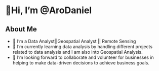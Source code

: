 
# 👋Hi, I’m @AroDaniel


## About Me
- 👀 I’m a Data Analyst||Geospatial Analyst || Remote Sensing 
- 🌱 I’m currently learning data analysis by handling different projects related to data analysis and I am also into Geospatial Analysis.
- 💞️ I’m looking forward to collaborate and volunteer for businesses in helping to make data-driven decisions to achieve business goals.


<!---
AroDaniel/AroDaniel is a ✨ special ✨ repository because its `README.md` (this file) appears on your GitHub profile.
You can click the Preview link to take a look at your changes.
--->
